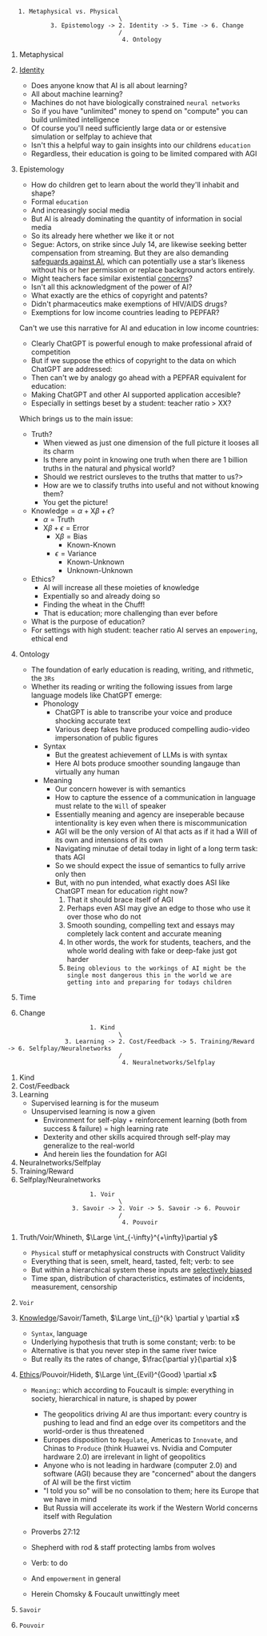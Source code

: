 ```
   1. Metaphysical vs. Physical
                               \
            3. Epistemology -> 2. Identity -> 5. Time -> 6. Change
                               /
                                4. Ontology
```

1. Metaphysical
2. [Identity](https://www.youtube.com/watch?v=Ckz8XA2hW84)
   - Does anyone know that AI is all about learning?
   - All about machine learning?
   - Machines do not have biologically constrained `neural networks`
   - So if you have "unlimited" money to spend on "compute" you can build unlimited intelligence
   - Of course you'll need sufficiently large data or or estensive simulation or selfplay to achieve that
   - Isn't this a helpful way to gain insights into our childrens `education`
   - Regardless, their education is going to be limited compared with AGI
4. Epistemology
   - How do children get to learn about the world they'll inhabit and shape?
   - Formal `education`
   - And increasingly social media
   - But AI is already dominating the quantity of information in social media
   - So its already here whether we like it or not
   - Segue: Actors, on strike since July 14, are likewise seeking better compensation from streaming. But they are also demanding [safeguards against AI](https://apnews.com/article/hollywood-ai-strike-wga-artificial-intelligence-39ab72582c3a15f77510c9c30a45ffc8), which can potentially use a star’s likeness without his or her permission or replace background actors entirely.
   - Might teachers face similar existential [concerns](https://github.com/abikesa/language/blob/main/README.md)?
   - Isn't all this acknowledgment of the power of AI?
   - What exactly are the ethics of copyright and patents?
   - Didn't pharmaceutics make exemptions of HIV/AIDS drugs?
   - Exemptions for low income countries leading to PEPFAR?

   Can't we use this narrative for AI and education in low income countries:
   - Clearly ChatGPT is powerful enough to make professional afraid of competition
   - But if we suppose the ethics of copyright to the data on which ChatGPT are addressed:
   - Then can't we by analogy go ahead with a PEPFAR equivalent for education:
   - Making ChatGPT and other AI supported application accesible?
   - Especially in settings beset by a student: teacher ratio > XX?

   Which brings us to the main issue:
   - Truth?
        - When viewed as just one dimension of the full picture it looses all its charm
        - Is there any point in knowing one truth when there are 1 billion truths in the natural and physical world?
        - Should we restrict oursleves to the truths that matter to us?>
        - How are we to classify truths into useful and not without knowing them?
        - You get the picture!
   - $\text{Knowledge}=\alpha+\text{X}\beta+\epsilon$?
        - $\alpha=\text{Truth}$
        - $\text{X}\beta+\epsilon=\text{Error}$
          - $\text{X}\beta=\text{Bias}$
            - Known-Known
          - $\epsilon=\text{Variance}$
            - Known-Unknown
            - Unknown-Unknown
   - Ethics?
     - AI will increase all these moieties of knowledge
     - Expentially so and already doing so
     - Finding the wheat in the Chuff!
     - That is education; more challenging than ever before
   - What is the purpose of education?
   - For settings with high student: teacher ratio AI serves an `empowering`, ethical end
5. Ontology
   - The foundation of early education is reading, writing, and rithmetic, the `3Rs`
   - Whether its reading or writing the following issues from large language models like ChatGPT emerge:
     - Phonology
       - ChatGPT is able to transcribe your voice and produce shocking accurate text
       - Various deep fakes have produced compelling audio-video impersonation of public figures
     - Syntax
       - But the greatest achievement of LLMs is with syntax
       - Here AI bots produce smoother sounding langauge than virtually any human
     - Meaning
       - Our concern however is with semantics
       - How to capture the essence of a communication in language must relate to the `Will` of speaker
       - Essentially meaning and agency are inseperable because intentionality is key even when there is miscommunication
       - AGI will be the only version of AI that acts as if it had a Will of its own and intensions of its own
       - Navigating minutae of detail today in light of a long term task: thats AGI
       - So we should expect the issue of semantics to fully arrive only then
       - But, with no pun intended, what exactly does ASI like ChatGPT mean for education right now?
         1. That it should brace itself of AGI
         2. Perhaps even ASI may give an edge to those who use it over those who do not
         3. Smooth sounding, compelling text and essays may completely lack content and accurate meaning
         4. In other words, the work for students, teachers, and the whole world dealing with fake or deep-fake just got harder
         5. `Being oblevious to the workings of AI might be the single most dangerous this in the world we are getting into and preparing for todays children`
7. Time
8. Change

```
                       1. Kind
                               \
                3. Learning -> 2. Cost/Feedback -> 5. Training/Reward -> 6. Selfplay/Neuralnetworks
                               /
                                4. Neuralnetworks/Selfplay
```

1. Kind
2. Cost/Feedback
3. Learning
   - Supervised learning is for the museum
   - Unsupervised learning is now a given
     - Environment for self-play + reinforcement learning (both from success & failure) = high learning rate
     - Dexterity and other skills acquired through self-play may generalize to the real-world
     - And herein lies the foundation for AGI
5. Neuralnetworks/Selfplay
6. Training/Reward
7. Selfplay/Neuralnetworks

```
                       1. Voir
                               \
                  3. Savoir -> 2. Voir -> 5. Savoir -> 6. Pouvoir
                               /
                                4. Pouvoir
```

1. Truth/Voir/Whineth, $\Large \int_{-\infty}^{+\infty}\partial y$
   - `Physical` stuff or metaphysical constructs with Construct Validity
   - Everything that is seen, smelt, heard, tasted, felt; verb: to see
   - But within a hierarchical system these inputs are [selectively biased](https://www.nytimes.com/2023/10/18/us/harvard-students-israel-hamas-doxxing.html)
   - Time span, distribution of characteristics, estimates of incidents, measurement, censorship

2. `Voir`
     
3. [Knowledge](https://www.sciencedirect.com/science/article/pii/S266734522300024X)/Savoir/Tameth, $\Large \int_{j}^{k} \partial y \partial x$
   - `Syntax`, language
   - Underlying hypothesis that truth is some constant; verb: to be
   - Alternative is that you never step in the same river twice
   - But really its the rates of change, $\frac{\partial y}{\partial x}$
4. [Ethics](https://www.iesalc.unesco.org/wp-content/uploads/2023/04/ChatGPT-and-Artificial-Intelligence-in-higher-education-Quick-Start-guide_EN_FINAL.pdf)/Pouvoir/Hideth, $\Large \int_{Evil}^{Good} \partial x$
   - `Meaning`:: which according to Foucault is simple: everything in society, hierarchical in nature, is shaped by power
     - The geopolitics driving AI are thus important: every country is pushing to lead and find an edge over its competitors and the world-order is thus threatened
     - Europes disposition to `Regulate`, Americas to `Innovate`, and Chinas to `Produce` (think Huawei vs. Nvidia and Computer hardware 2.0) are irrelevant in light of geopolitics
     - Anyone who is not leading in hardware (computer 2.0) and software (AGI) because they are "concerned" about the dangers of AI will be the first victim
     - "I told you so" will be no consolation to them; here its Europe that we have in mind
     - But Russia will accelerate its work if the Western World concerns itself with Regulation

   - Proverbs 27:12
   - Shepherd with rod & staff protecting lambs from wolves
   - Verb: to do
   - And `empowerment` in general
   - Herein Chomsky & Foucault unwittingly meet
  
5. `Savoir`
6. `Pouvoir`

